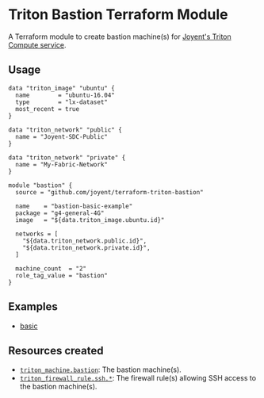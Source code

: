 # Triton Bastion Terraform Module

A Terraform module to create bastion machine(s) for [Joyent's Triton Compute service](https://www.joyent.com/triton/compute).

## Usage

```hcl
data "triton_image" "ubuntu" {
  name        = "ubuntu-16.04"
  type        = "lx-dataset"
  most_recent = true
}

data "triton_network" "public" {
  name = "Joyent-SDC-Public"
}

data "triton_network" "private" {
  name = "My-Fabric-Network"
}

module "bastion" {
  source = "github.com/joyent/terraform-triton-bastion"

  name    = "bastion-basic-example"
  package = "g4-general-4G"
  image   = "${data.triton_image.ubuntu.id}"

  networks = [
    "${data.triton_network.public.id}",
    "${data.triton_network.private.id}",
  ]

  machine_count  = "2"
  role_tag_value = "bastion"
}
```

## Examples
- [basic](examples/basic)

## Resources created

- [`triton_machine.bastion`](https://www.terraform.io/docs/providers/triton/r/triton_machine.html): The bastion machine(s).
- [`triton_firewall_rule.ssh.*`](https://www.terraform.io/docs/providers/triton/r/triton_firewall_rule.html): The firewall rule(s) allowing SSH access to the bastion machine(s).
